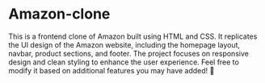 # Amazon-clone
This is a frontend clone of Amazon built using HTML and CSS. It replicates the UI design of the Amazon website, including the homepage layout, navbar, product sections, and footer. The project focuses on responsive design and clean styling to enhance the user experience.  Feel free to modify it based on additional features you may have added! 🚀
